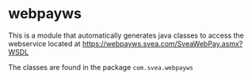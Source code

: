 # webpayws

This is a module that automatically generates java classes to access the webservice located 
at https://webpayws.svea.com/SveaWebPay.asmx?WSDL

The classes are found in the package `com.svea.webpayws`